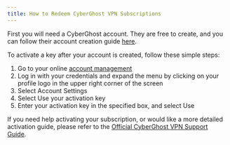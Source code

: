 ```yaml
---
title: How to Redeem CyberGhost VPN Subscriptions
---
```


First you will need a CyberGhost account. They are free to create, and you can follow their account creation guide
[here](https://support.cyberghostvpn.com/hc/en-us/articles/5382058040988-How-to-create-a-CyberGhost-Account).

To activate a key after your account is created, follow these simple steps:

1. Go to your online [account management](https://my.cyberghostvpn.com/en_US/login)
2. Log in with your credentials and expand the menu by clicking on your profile logo in the upper right corner of the
   screen
3. Select Account Settings
4. Select Use your activation key
5. Enter your activation key in the specified box, and select Use

If you need help activating your subscription, or would like a more detailed activation guide, please refer to the
[Official CyberGhost VPN Support Guide](https://support.cyberghostvpn.com/hc/en-us/articles/360017320500-How-do-I-activate-a-prepaid-or-promotion-key-).
